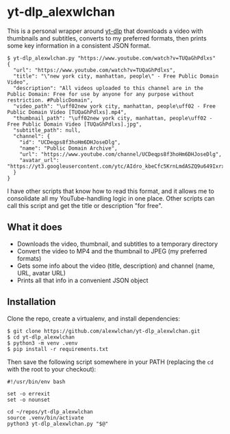 # yt-dlp_alexwlchan

This is a personal wrapper around [yt-dlp](https://github.com/yt-dlp/yt-dlp) that downloads a video with thumbnails and subtitles, converts to my preferred formats, then prints some key information in a consistent JSON format.

```console
$ yt-dlp_alexwlchan.py "https://www.youtube.com/watch?v=TUQaGhPdlxs"
{
  "url": "https://www.youtube.com/watch?v=TUQaGhPdlxs",
  "title": "\"new york city, manhattan, people\" - Free Public Domain Video",
  "description": "All videos uploaded to this channel are in the Public Domain: Free for use by anyone for any purpose without restriction. #PublicDomain",
  "video_path": "\uff02new york city, manhattan, people\uff02 - Free Public Domain Video [TUQaGhPdlxs].mp4",
  "thumbnail_path": "\uff02new york city, manhattan, people\uff02 - Free Public Domain Video [TUQaGhPdlxs].jpg",
  "subtitle_path": null,
  "channel": {
    "id": "UCDeqps8f3hoHm6DHJoseDlg",
    "name": "Public Domain Archive",
    "url": "https://www.youtube.com/channel/UCDeqps8f3hoHm6DHJoseDlg",
    "avatar_url": "https://yt3.googleusercontent.com/ytc/AIdro_kbeCfc5KrnLmdASZQ9u649IxrxEUXsUaxdSUR_jA_4SZQ=s0"
  }
}
```

I have other scripts that know how to read this format, and it allows me to consolidate all my YouTube-handling logic in one place.
Other scripts can call this script and get the title or description "for free".

## What it does

*   Downloads the video, thumbnail, and subtitles to a temporary directory
*   Convert the video to MP4 and the thumbnail to JPEG (my preferred formats)
*   Gets some info about the video (title, description) and channel (name, URL, avatar URL)
*   Prints all that info in a convenient JSON object

## Installation

Clone the repo, create a virtualenv, and install dependencies:

```console
$ git clone https://github.com/alexwlchan/yt-dlp_alexwlchan.git
$ cd yt-dlp_alexwlchan
$ python3 -m venv .venv
$ pip install -r requirements.txt
```

Then save the following script somewhere in your PATH (replacing the `cd` with the root to your checkout):

```shell
#!/usr/bin/env bash

set -o errexit
set -o nounset

cd ~/repos/yt-dlp_alexwlchan
source .venv/bin/activate
python3 yt-dlp_alexwlchan.py "$@"
```
